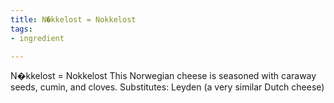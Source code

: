 ```yaml
---
title: N�kkelost = Nokkelost
tags:
- ingredient

---
```

N�kkelost = Nokkelost This Norwegian cheese is seasoned with caraway seeds, cumin, and cloves. Substitutes: Leyden (a very similar Dutch cheese)
